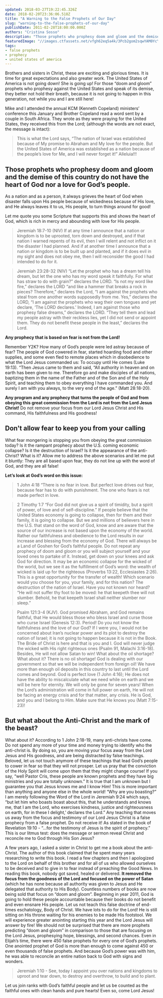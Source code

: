 ```yaml
---
updated: 2018-03-27T19:22:45.326Z
date: 2018-02-20T23:36:06.518Z
title: "A Warning to the False Prophets of Our Day"
slug: "warning-to-the-false-prophets-of-our-day"
publishDate: 2011-02-28T18:00:00.000Z
authors: "Cristina Sosso"
description: "Those prophets who prophesy doom and gloom and the demise of this country do not have the heart of God nor a love for God’s people. As a nation and as a person, it always grieves the heart of God when disaster falls upon His people because of wickedness because of His love, and He always l..."
featuredImage: "//images.ctfassets.net/vfgh62eq5a4k/3Pcb2gom2sqwYAM0YcY4GA/80996a9f95185bf0498e86c27fc09428/wrong-way-sign-export-compressor.jpg"
tags:
- false prophets
- prophecy
- united states of america
---
```

Brothers and sisters in Christ, these are exciting and glorious times. It is time for great expectations and also greater work. The United States of America is not going down! She is going up! For those “doom and gloom” prophets who prophesy against the United States and speak of its demise, they better not hold their breath, because it is not going to happen in this generation, not while you and I are still here!

Mike and I attended the annual KCM (Kenneth Copeland) ministers’ conference this January and Brother Copeland read a word sent by a couple in South Africa. They wrote as they were praying for the United States, they received this from the Lord; (although the words are not exact, the message is intact):

> This is what the Lord says, “The nation of Israel was established because of My promise to Abraham and My love for the people. But the United States of America was established as a nation because of the people’s love for Me, and I will never forget it!” Alleluia!!!

## Those prophets who prophesy doom and gloom and the demise of this country do not have the heart of God nor a love for God’s people. 

As a nation and as a person, it always grieves the heart of God when disaster falls upon His people because of wickedness because of His love, and He always leaves it to us, His people, to turn things around for good!

Let me quote you some Scripture that supports this and shows the heart of God, which is rich in mercy and abounding with love for His people.

> Jeremiah 18:7-10 (NIV) If at any time I announce that a nation or kingdom is to be uprooted, torn down and destroyed, and if that nation I warned repents of its evil, then I will relent and not inflict on it the disaster I had planned. And if at another time I announce that a nation or kingdom is to be built up and planted, and if it does evil in my sight and does not obey me, then I will reconsider the good I had intended to do for it.

> Jeremiah 23:28-32 (NIV) “Let the prophet who has a dream tell his dream, but let the one who has my word speak it faithfully. For what has straw to do with grain?” declares the LORD. “Is not my word like fire,” declares the LORD “and like a hammer that breaks a rock in pieces? Therefore,” declares the Lord, “I am against the prophets who steal from one another words supposedly from me. Yes,” declares the LORD, “I am against the prophets who wag their own tongues and yet declare, ‘The LORD declares.’ Indeed, I am against those who prophesy false dreams,” declares the LORD. “They tell them and lead my people astray with their reckless lies, yet I did not send or appoint them. They do not benefit these people in the least,” declares the Lord.

__Any prophecy that is based on fear is not from the Lord!__

Remember Y2K? How many of God’s people were led astray because of fear? The people of God cowered in fear, started hoarding food and other supplies, and some even fled to remote places which in disobedience to what the Lord Jesus commanded us: To occupy until He comes (Luke 19:13). “Then Jesus came to them and said, “All authority in heaven and on earth has been given to me. Therefore go and make disciples of all nations, baptizing them in the name of the Father and of the Son and of the Holy Spirit, and teaching them to obey everything I have commanded you. And surely I am with you always, to the very end of the age.” (Matt 28:18-20).

__Any program and any prophecy that turns the people of God and from obeying this great commission from the Lord is not from the Lord Jesus Christ!__ Do not remove your focus from our Lord Jesus Christ and His command, His faithfulness and His goodness!

## Don't allow fear to keep you from your calling
What fear mongering is stopping you from obeying the great commission today? Is it the rampant prophecy about the U.S. coming economic collapse? Is it the destruction of Israel? Is it the appearance of the anti-Christ? What is it? Allow me to address the above scenarios and let me put it bluntly: They are all based upon fear, they do not line up with the word of God, and they are all false!

__Let’s look at God’s word on this issue:__
> 1 John 4:18 “There is no fear in love. But perfect love drives out fear, because fear has to do with punishment. The one who fears is not made perfect in love.

> 2 Timothy 1:7 “For God did not give us a spirit of timidity, but a spirit of power, of love and of self-discipline.”
If people believe that the United States economy is going to collapse, then for them and their family, it is going to collapse. But we and millions of believers here in the U.S. that stand on the word of God, know and are aware that the source of our increase is not based upon the economy of the world. Rather our faithfulness and obedience to the Lord results in our increase and blessing from the economy of God. There will always be a Land of Goshen for God’s faithful people. Do not repeat any prophecy of doom and gloom or you will subject yourself and your loved ones to partake of it. Instead, get down on your knees and ask God for direction. It may be an economic collapse for the wicked of the world, but we see it as the fulfillment of God’s word: the wealth of wicked is laid up for the righteous (Proverbs 13:22, Ecclesiastes 2:26). This is a great opportunity for the transfer of wealth! Which scenario would you choose for you, your family, and for this nation?
The destruction of the nation of Israel. Have you not known nor heard? “He will not suffer thy foot to be moved: he that keepeth thee will not slumber. Behold, he that keepeth Israel shall neither slumber nor sleep.” 

> Psalm 121:3-4 (KJV). God promised Abraham, and God remains faithful, that He would bless those who bless Israel and curse those who curse Israel (Genesis 12:3). Period! Do you not know the faithfulness and the love of our God? If I were you, I would not be concerned about Iran’s nuclear power and its plot to destroy the nation of Israel; it is not going to happen because it is not in the Book. The Bride of Christ is here and that is you and I. God will never judge the wicked with His right righteous ones (Psalm 91, Malachi 3:16-18). Besides, He will not allow Satan to win!
What about the oil shortage? What about it? There is no oil shortage! God is dealing with our government so that we will be independent from foreign oil! We have more than enough oil deposits in this country to last until the Lord comes and beyond. God is perfect love (1 John 4:16); He does not have the ability to miscalculate what we need while on earth and we will be here for eternity. We will only be gone for seven years! When the Lord’s administration will come in full power on earth, He will not be facing an energy crisis and for that matter, any crisis. He is God, and you and I belong to Him. Make sure that He knows you (Matt 7:15-23)!

## But what about the Anti-Christ and the mark of the beast? 

What about it? According to 1 John 2:18-19, many anti-christs have come. Do not spend any more of your time and money trying to identify who the anti-christ is. By doing so, you are moving your focus away from the Lord Jesus and His goodness, and are being distracted by false teachings. Beloved, let us not touch anymore of these teachings that lead God’s people to cower in fear so that they will not prosper. Let us pray that the conviction of the Holy Spirit will come upon them that they might change course! If you say, “well Pastor Cris, these people are known prophets and they have big ministries and you are totally unknown.” It is true that I am unknown but I guarantee you that Jesus knows me and I know Him! This is more important than anything and anyone else in the whole world! “Why are you boasting?” I am merely following the Word of the Lord in Jeremiah 9:24 which says, “but let him who boasts boast about this, that he understands and knows me, that I am the Lord, who exercises kindness, justice and righteousness on earth, for in these I delight,’ declares the Lord.” Any teaching that moves us away from the focus and testimony of our Lord Jesus Christ is a false prophecy from a false prophet. Do not receive it! As stated in the book of Revelation 19:10 - “…for the testimony of Jesus is the spirit of prophecy.” This is our litmus test: does the message or sermon reveal Christ and reconcile me to God through His Son Jesus?

A few years ago, I asked a sister in Christ to get me a book about the anti-Christ. The author of this book claimed that he spent many years researching to write this book. I read a few chapters and then I apologized to the Lord on behalf of this brother and for all of us who allowed ourselves to be deceived and to give in to fear instead of preaching the Good News. In reading this book, nobody got saved, healed or delivered. __It removed the focus from the goodness of the Lord and focused on the power of Satan__ (which he has none because all authority was given to Jesus and He delegated that authority to His Body). Countless numbers of books are now being sold that focus on “doom and gloom”. Beginning in year 2011, God is going to hold these people accountable because their books do not benefit and even ensnare His people. Let us not teach this false doctrine of end-times eschatology, Body of Christ. We have lots to do for the Lord! He is still sitting on His throne waiting for his enemies to be made His footstool. We will experience greater anointing starting this year and the Lord Jesus will answer by fire! We should not be surprised that there are more prophets predicting “doom and gloom” in comparison to those that are focusing on the Lord Jesus, prophesying hope, blessings, and second chances. Even in Elijah’s time, there were 450 false prophets for every one of God’s prophets. One anointed prophet of God is more than enough to come against 450 or even thousands of false prophets. And because God’s power was with him, he was able to reconcile an entire nation back to God with signs and wonders.

> Jeremiah 1:10 - See, today I appoint you over nations and kingdoms to uproot and tear down, to destroy and overthrow, to build and to plant.

Let us join ranks with God’s faithful people and let us be counted as the faithful ones with clean hands and pure hearts! Even so, come Lord Jesus!

